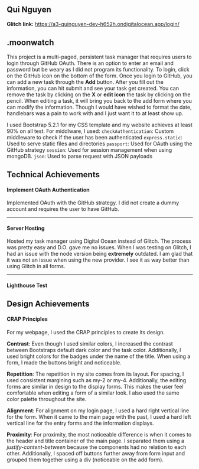 ## Qui Nguyen 

**Glitch link:** https://a3-quinguyen-dev-h652h.ondigitalocean.app/login/

## .moonwatch

This project is a multi-paged, persistent task manager that requires users to login through GitHub OAuth. There is an option to enter an email and password but be weary as I did not program its functionality. To login, click on the GitHub icon on the bottom of the form. Once you login to GitHub, you can add a new task through the **Add** button. After you fill out the information, you can hit submit and see your task get created. You can remove the task by clicking on the **X** or **edit icon** the task by clicking on the pencil. When editing a task, it will bring you back to the add form where you can modify the information. Though I would have wished to format the date, handlebars was a pain to work with and I just want it to at least show up.

I used Bootstrap 5.2.1 for my CSS template and my website achieves at least 90% on all test. For middlware, I used:
```checkAuthentication```: Custom middleware to check if the user has been authenticated
```express.static```: Used to serve static files and directories 
```passport```: Used for OAuth using the GitHub strategy
```session```: Used for session management when using mongoDB.
```json```: Used to parse request with JSON payloads 

## Technical Achievements

#### Implement OAuth Authentication

Implemented OAuth with the GitHub strategy. I did not create a dummy account and requires the user to have GitHub.

---

#### Server Hosting

Hosted my task manager using Digital Ocean instead of Glitch. The process was pretty easy and D.O. gave me no issues. When I was testing on Glitch, I had an issue with the node version being **extremely** outdated. I am glad that it was not an issue when using the new provider. I see it as way better than using Glitch in all forms.

---

#### Lighthouse Test

## Design Achievements

#### CRAP Principles

For my webpage, I used the CRAP principles to create its design. 

**Contrast**: Even though I used similar colors, I increased the contrast between Bootstraps default dark color and the task color. Additionally, I used bright colors for the badges under the name of the title. When using a form, I made the buttons bright and noticeable. 

**Repetition**: The repetition in my site comes from its layout. For spacing, I used consistent margining such as my-2 or my-4. Additionally, the editing forms are similar in design to the display forms. This makes the user feel comfortable when editing a form of a similar look. I also used the same color palette throughout the site.

**Alignment**: For alignment on my login page, I used a hard right vertical line for the form. When it came to the main page with the past, I used a hard left vertical line for the entry forms and the information displays. 

**Proximity**: For proximity, the most noticeable difference is when it comes to the header and title container of the main page. I separated them using a _justify-content-between_ because the components had no relation to each other. Additionally, I spaced off buttons further away from form input and grouped them together using a div (noticeable on the add form).
